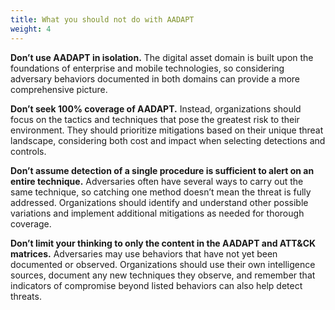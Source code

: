 ```yaml
---
title: What you should not do with AADAPT
weight: 4
---
```


**Don’t use AADAPT in isolation.** The digital asset domain is built upon the foundations of enterprise and mobile technologies, so considering adversary behaviors documented in both domains can provide a more comprehensive picture. 

**Don’t seek 100% coverage of AADAPT.** Instead, organizations should focus on the tactics and techniques that pose the greatest risk to their environment. They should prioritize mitigations based on their unique threat landscape, considering both cost and impact when selecting detections and controls. 

**Don’t assume detection of a single procedure is sufficient to alert on an entire technique.** Adversaries often have several ways to carry out the same technique, so catching one method doesn’t mean the threat is fully addressed. Organizations should identify and understand other possible variations and implement additional mitigations as needed for thorough coverage. 

**Don’t limit your thinking to only the content in the AADAPT and ATT&CK matrices.** Adversaries may use behaviors that have not yet been documented or observed. Organizations should use their own intelligence sources, document any new techniques they observe, and remember that indicators of compromise beyond listed behaviors can also help detect threats. 